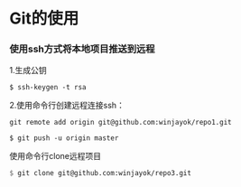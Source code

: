 # Git的使用

### 使用ssh方式将本地项目推送到远程

1.生成公钥

```
$ ssh-keygen -t rsa
```

2.使用命令行创建远程连接ssh：

```ssh
git remote add origin git@github.com:winjayok/repo1.git
```

```
$ git push -u origin master
```

使用命令行clone远程项目

```scheme
$ git clone git@github.com:winjayok/repo3.git
```

